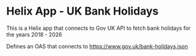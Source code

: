 # Helix App - UK Bank Holidays

This is a Helix app that connects to Gov UK API to fetch bank holidays for the years 2018 - 2026

Defines an OAS that connects to https://www.gov.uk/bank-holidays.json
